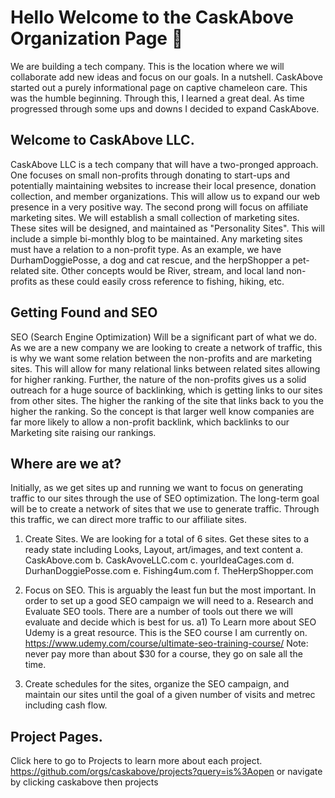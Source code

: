 # Hello Welcome to the CaskAbove Organization Page 👋
We are building a tech company.  This is the location where we will collaborate add new ideas and focus on our goals.
In a nutshell. CaskAbove started out a purely informational page on captive chameleon care. This was the humble beginning. Through this, I learned a great deal. As time progressed through some ups and downs I decided to expand CaskAbove. 

## Welcome to CaskAbove LLC.
CaskAbove LLC is a tech company that will have a two-pronged approach. One focuses on small non-profits through donating to start-ups and potentially maintaining websites to increase their local presence, donation collection, and member organizations. This will allow us to expand our web presence in a very positive way. The second prong will focus on affiliate marketing sites. We will establish a small collection of marketing sites. These sites will be designed, and maintained as "Personality Sites". This will include a simple bi-monthly blog to be maintained. Any marketing sites must have a relation to a non-profit type. As an example, we have DurhamDoggiePosse, a dog and cat rescue, and the herpShopper a pet-related site. Other concepts would be River, stream, and local land non-profits as these could easily cross reference to fishing, hiking, etc.

## Getting Found and SEO
SEO (Search Engine Optimization) Will be a significant part of what we do. As we are a new company we are looking to create a network of traffic, this is why we want some relation between the non-profits and are marketing sites. This will allow for many relational links between related sites allowing for higher ranking. Further, the nature of the non-profits gives us a solid outreach for a huge source of backlinking, which is getting links to our sites from other sites.  The higher the ranking of the site that links back to you the higher the ranking.  So the concept is that larger well know companies are far more likely to allow a non-profit backlink, which backlinks to our Marketing site raising our rankings.


## Where are we at?
Initially, as we get sites up and running we want to focus on generating traffic to our sites through the use of SEO optimization.  The long-term goal will be to create a network of sites that we use to generate traffic. Through this traffic, we can direct more traffic to our affiliate sites.

1) Create Sites. We are looking for a total of 6 sites. Get these sites to a ready state including Looks, Layout, art/images, and text content
         a. CaskAbove.com
         b. CaskAvoveLLC.com
         c. yourIdeaCages.com
         d. DurhanDoggiePosse.com
         e. Fishing4um.com
         f. TheHerpShopper.com

2) Focus on SEO. This is arguably the least fun but the most important. In order to set up a good SEO campaign we will need to
   a. Research and Evaluate SEO tools. There are a number of tools out there we will evaluate and decide which is best for us.
     a1) To Learn more about SEO Udemy is a great resource.  This is the SEO course I am currently on. https://www.udemy.com/course/ultimate-seo-training-course/   Note: never pay more than about $30 for a course, they go on sale all the time.

3) Create schedules for the sites, organize the SEO campaign, and maintain our sites until the goal of a given number of visits and metrec including cash flow.

## Project Pages.

Click here to go to Projects to learn more about each project. https://github.com/orgs/caskabove/projects?query=is%3Aopen or navigate by clicking caskabove then projects

<!--

**Here are some ideas to get you started:**

🙋‍♀️ A short introduction - what is your organization all about?
We are a tech Company
🌈 Contribution guidelines - how can the community get involved?
👩‍💻 Useful resources - where can the community find your docs? Is there anything else the community should know?
🍿 Fun facts - what does your team eat for breakfast?
🧙 Remember, you can do mighty things with the power of [Markdown](https://docs.github.com/github/writing-on-github/getting-started-with-writing-and-formatting-on-github/basic-writing-and-formatting-syntax)
-->

